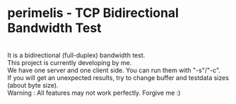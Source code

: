 # perimelis - TCP Bidirectional Bandwidth Test

<br/>
It is a bidirectional (full-duplex) bandwidth test. <br/>
This project is currently developing by me. <br/>
We have one server and one client side. You can run them with "-s"/"-c". <br/>
If you will get an unexpected results, try to change buffer and testdata sizes (about byte size).<br/>
Warning : All features may not work perfectly. Forgive me :)
